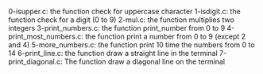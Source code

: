 0-isupper.c: the function check for uppercase character
1-isdigit.c: the function check for a digit (0 to 9)
2-mul.c: the function multiplies two integers
3-print_numbers.c: the function print_number from 0 to 9
4-print_most_numbers.c: the function print a number from 0 to 9 (except 2 and 4)
5-more_numbers.c: the function print 10 time the numbers from 0 to 14
6-print_line.c: the function draw a straight line in the terminal
7-print_diagonal.c: The function draw a diagonal line on the terminal 
